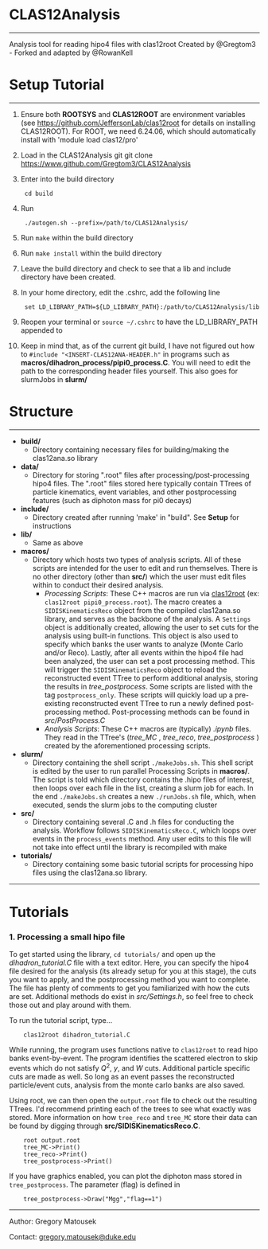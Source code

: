 # CLAS12Analysis
---
Analysis tool for reading hipo4 files with clas12root
Created by @Gregtom3 - Forked and adapted by @RowanKell
# Setup Tutorial
---
1. Ensure both **ROOTSYS** and **CLAS12ROOT** are environment variables (see https://github.com/JeffersonLab/clas12root for details on installing CLAS12ROOT). For ROOT, we need 6.24.06, which should automatically install with 'module load clas12/pro'

2. Load in the CLAS12Analysis git
        git clone https://www.github.com/Gregtom3/CLAS12Analysis


3. Enter into the build directory

        cd build
        

4. Run 

        ./autogen.sh --prefix=/path/to/CLAS12Analysis/


5. Run `make` within the build directory

6. Run `make install` within the build directory

7. Leave the build directory and check to see that a lib and include directory have been created.

8. In your home directory, edit the .cshrc, add the following line

        set LD_LIBRARY_PATH=${LD_LIBRARY_PATH}:/path/to/CLAS12Analysis/lib
        
9. Reopen your terminal or `source ~/.cshrc` to have the LD_LIBRARY_PATH appended to


10. Keep in mind that, as of the current git build, I have not figured out how to `#include "<INSERT-CLAS12ANA-HEADER.h"` in programs such as **macros/dihadron_process/pipi0_process.C**. You will need to edit the path to the corresponding header files yourself. This also goes for slurmJobs in **slurm/**

# Structure
---
- **build/**
    - Directory containing necessary files for building/making the clas12ana.so library
- **data/**
    - Directory for storing ".root" files after processing/post-processing hipo4 files. The ".root" files stored here typically contain TTrees of particle kinematics, event variables, and other postprocessing features (such as diphoton mass for pi0 decays)
- **include/**
    - Directory created after running 'make' in "build". See **Setup** for instructions
- **lib/**
    - Same as above
- **macros/**
    - Directory which hosts two types of analysis scripts. All of these scripts are intended for the user to edit and run themselves. There is no other directory (other than **src/**) which the user must edit files within to conduct their desired analysis.
        - *Processing Scripts*: These C++ macros are run via [clas12root](https://github.com/JeffersonLab/clas12root) (ex: `clas12root pipi0_process.root`). The macro creates a `SIDISKinematicsReco` object from the compiled clas12ana.so library, and serves as the backbone of the analysis. A `Settings` object is additionally created, allowing the user to set cuts for the analysis using built-in functions. This object is also used to specify which banks the user wants to analyze (Monte Carlo and/or Reco). Lastly, after all events within the hipo4 file had been analyzed, the user can set a post processing method. This will trigger the `SIDISKinematicsReco` object to reload the reconstructed event TTree to perform additional analysis, storing the results in *tree_postprocess*. Some scripts are listed with the tag `postprocess_only`. These scripts will quickly load up a pre-existing reconstructed event TTree to run a newly defined post-processing method. Post-processing methods can be found in *src/PostProcess.C*
        - *Analysis Scripts*: These C++ macros are (typically) *.ipynb* files. They read in the TTree's (*tree_MC* , *tree_reco*, *tree_postprocess* ) created by the aforementioned processing scripts. 
- **slurm/**
    - Directory containing the shell script `./makeJobs.sh`. This shell script is edited by the user to run parallel Processing Scripts in **macros/**. The script is told which directory contains the .hipo files of interest, then loops over each file in the list, creating a slurm job for each. In the end `./makeJobs.sh` creates a new `./runJobs.sh` file, which, when executed, sends the slurm jobs to the computing cluster
- **src/**
    - Directory containing several .C and .h files for conducting the analysis. Workflow follows `SIDISKinematicsReco.C`, which loops over events in the `process_events` method. Any user edits to this file will not take into effect until the library is recompiled with make
- **tutorials/**
    - Directory containing some basic tutorial scripts for processing hipo files using the clas12ana.so library.
---
# Tutorials

### 1. Processing a small hipo file


To get started using the library, `cd tutorials/` and open up the *dihadron_tutorial.C* file with a text editor. Here, you can specify the hipo4 file desired for the analysis (its already setup for you at this stage), the cuts you want to apply, and the postprocessing method you want to complete. The file has plenty of comments to get you familiarized with how the cuts are set. Additional methods do exist in *src/Settings.h*, so feel free to check those out and play around with them.

To run the tutorial script, type...

        clas12root dihadron_tutorial.C
        
While running, the program uses functions native to `clas12root` to read hipo banks event-by-event. The program identifies the scattered electron to skip events which do not satisfy $Q^{2}$, $y$, and $W$ cuts. Additional particle specific cuts are made as well. So long as an event passes the reconstructed particle/event cuts, analysis from the monte carlo banks are also saved.

Using root, we can then open the `output.root` file to check out the resulting TTrees. I'd recommend printing each of the trees to see what exactly was stored. More information on how `tree_reco` and `tree_MC` store their data can be found by digging through **src/SIDISKinematicsReco.C**.

        root output.root
        tree_MC->Print()
        tree_reco->Print()
        tree_postprocess->Print()
        
If you have graphics enabled, you can plot the diphoton mass stored in `tree_postprocess`. The parameter (flag) is defined in  

        tree_postprocess->Draw("Mgg","flag==1")

---
Author: Gregory Matousek

Contact: gregory.matousek@duke.edu
